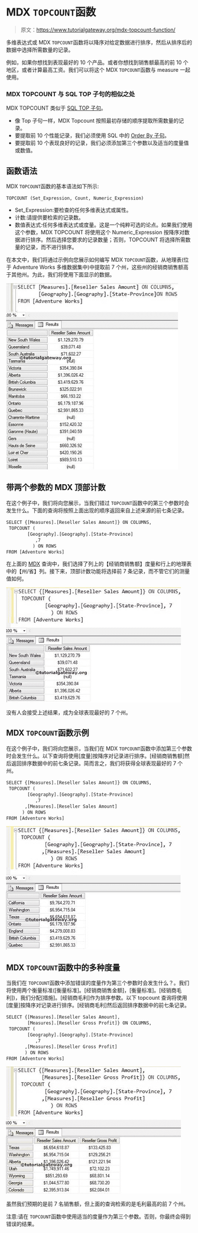 # MDX `TOPCOUNT`函数

> 原文：<https://www.tutorialgateway.org/mdx-topcount-function/>

多维表达式或 MDX `TOPCOUNT`函数将以降序对给定数据进行排序，然后从排序后的数据中选择所需数量的记录。

例如，如果你想找到表现最好的 10 个产品。或者你想找到销售额最高的前 10 个地区，或者计算最高工资。我们可以将这个 MDX `TOPCOUNT`函数与 measure 一起使用。

### MDX TOPCOUNT 与 SQL TOP 子句的相似之处

MDX TOPCOUNT 类似于 [SQL TOP 子句](https://www.tutorialgateway.org/sql-top-clause/)。

*   像 Top 子句一样，MDX Topcount 按照最初存储的顺序提取所需数量的记录。
*   要提取前 10 个性能记录，我们必须使用 SQL 中的 [Order By 子句](https://www.tutorialgateway.org/sql-order-by-clause/)。
*   要提取前 10 个表现良好的记录，我们必须添加第三个参数以及适当的度量值或数值。

## 函数语法

MDX `TOPCOUNT`函数的基本语法如下所示:

```
TOPCOUNT (Set_Expression, Count, Numeric_Expression)
```

*   Set_Expression:要检查的任何多维表达式或属性。
*   计数:请提供要检索的记录数。
*   数值表达式:任何多维表达式或度量。这是一个纯粹可选的论点。如果我们使用这个参数，MDX TOPCOUNT 将使用这个 Numeric_Expression 按降序对数据进行排序。然后选择您要求的记录数量；否则，TOPCOUNT 将选择所需数量的记录，而不进行排序。

在本文中，我们将通过示例向您展示如何编写 MDX `TOPCOUNT`函数，从地理表(位于 Adventure Works 多维数据集中)中提取前 7 个州，这些州的经销商销售额高于其他州。为此，我们将使用下面显示的数据。

![MDX TOPCOUNT FUNCTION 1](img/00baeb511ea1b007c3db70fc3a020e36.png)

## 带两个参数的 MDX 顶部计数

在这个例子中，我们将向您展示，当我们错过 `TOPCOUNT`函数中的第三个参数时会发生什么。下面的查询将按照上面出现的顺序返回来自上述来源的前七条记录。

```
SELECT {[Measures].[Reseller Sales Amount]} ON COLUMNS,
 TOPCOUNT (
	    [Geography].[Geography].[State-Province] 
           ,7 
      	  ) ON ROWS
FROM [Adventure Works]
```

在上面的 [MDX](https://www.tutorialgateway.org/mdx/) 查询中，我们选择了列上的【经销商销售额】度量和行上的地理表中的【州/省】列。接下来，顶部计数功能将选择前 7 条记录，而不管它们的测量值如何。

![MDX TOPCOUNT FUNCTION 2](img/4526406f02fd5efe63db506b9171d556.png)

没有人会接受上述结果，成为全球表现最好的 7 个州。

## MDX `TOPCOUNT`函数示例

在这个例子中，我们将向您展示，当我们在 MDX `TOPCOUNT`函数中添加第三个参数时会发生什么。以下查询将使用[度量]按降序对记录进行排序。[经销商销售额]然后返回排序数据中的前七条记录。简而言之，我们将获得全球表现最好的 7 个州。

```
SELECT {[Measures].[Reseller Sales Amount]} ON COLUMNS,
 TOPCOUNT (
	    [Geography].[Geography].[State-Province] 
           ,7 
	   ,[Measures].[Reseller Sales Amount]
	  ) ON ROWS
FROM [Adventure Works]
```

![MDX TOPCOUNT FUNCTION 3](img/81866c4b06f0b25a575e1b0f14d27463.png)

## MDX `TOPCOUNT`函数中的多种度量

当我们在 `TOPCOUNT`函数中添加错误的度量作为第三个参数时会发生什么？。我们将使用两个衡量标准([衡量标准]。[经销商销售金额]，[衡量标准]。[经销商毛利])，我们分配[措施]。[经销商毛利]作为排序参数。以下 topcount 查询将使用[度量]按降序对记录进行排序。[经销商毛利]然后返回排序数据中的前七条记录。

```
SELECT {[Measures].[Reseller Sales Amount],
        [Measures].[Reseller Gross Profit]} ON COLUMNS,
 TOPCOUNT (
	    [Geography].[Geography].[State-Province]
           ,7 
	   ,[Measures].[Reseller Gross Profit]
	   ) ON ROWS
FROM [Adventure Works]
```

![MDX TOPCOUNT FUNCTION 4](img/970b7623ceb15bec3e0d38e55a0f1978.png)

虽然我们预期的是前 7 名销售额，但上面的查询检索的是毛利最高的前 7 个州。

注意:请在 `TOPCOUNT`函数中使用适当的度量作为第三个参数。否则，你最终会得到错误的结果。